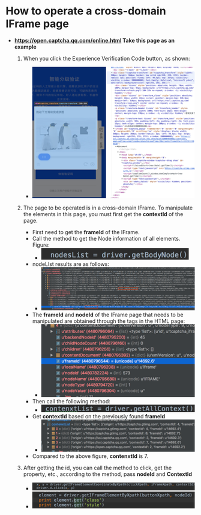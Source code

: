 # How to operate a cross-domain IFrame page
- **https://open.captcha.qq.com/online.html Take this page as an example**

  1. When you click the Experience Verification Code button, as shown:
     * <img src="images/iframe1.png"/>



  2. The page to be operated is in a cross-domain IFrame. To manipulate the elements in this page, you must first get the **contextId** of the page.

     * First need to get the **frameId** of the IFrame.
     * Call the method to get the Node information of all elements. Figure:
       * <img src="images/iframe2.png"/>
     * nodeLIst results are as follows:
       * <img src="images/iframe3.png"/>
     * The **frameId** and **nodeId** of the IFrame page that needs to be manipulated are obtained through the tags in the HTML page:
       * <img src="images/iframe4.png"/>
     * Then call the following method:
       * <img src="images/iframe5.png"/>
     * Get **contextId** based on the previously found **frameId**
       * <img src="images/iframe6.png"/>
     * Compared to the above figure, **contenxtId** is 7.

  3. After getting the id, you can call the method to click, get the property, etc., according to the method, pass **nodeId** and **ContextId**

     * <img src="images/iframe7.png"/>
     * <img src="images/iframe8.png"/>
